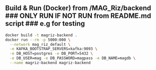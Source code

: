 ## Build & Run (Docker) from /MAG_Riz/backend  ### ONLY RUN IF NOT RUN from README.md script ###   e.g for testing
```bash
docker build -t magriz-backend .
docker run --rm -p 5000:000 \
  --network mag_riz_default \
  -e KAFKA_BOOTSTRAP_SERVERS=kafka:9093 \
  -e DB_HOST=postgres -e DB_PORT=5432 \
  -e DB_USER=mag -e DB_PASSWORD=magpass -e DB_NAME=magdb \
  --name magriz-backend magriz-backend